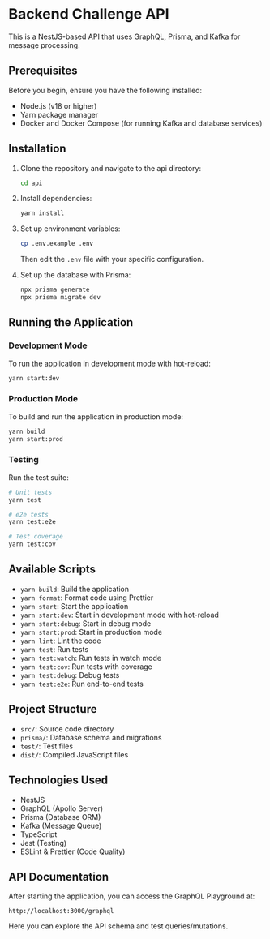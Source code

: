 # Backend Challenge API

This is a NestJS-based API that uses GraphQL, Prisma, and Kafka for message processing.

## Prerequisites

Before you begin, ensure you have the following installed:
- Node.js (v18 or higher)
- Yarn package manager
- Docker and Docker Compose (for running Kafka and database services)

## Installation

1. Clone the repository and navigate to the api directory:
   ```bash
   cd api
   ```

2. Install dependencies:
   ```bash
   yarn install
   ```

3. Set up environment variables:
   ```bash
   cp .env.example .env
   ```
   Then edit the `.env` file with your specific configuration.

4. Set up the database with Prisma:
   ```bash
   npx prisma generate
   npx prisma migrate dev
   ```

## Running the Application

### Development Mode
To run the application in development mode with hot-reload:
```bash
yarn start:dev
```

### Production Mode
To build and run the application in production mode:
```bash
yarn build
yarn start:prod
```

### Testing
Run the test suite:
```bash
# Unit tests
yarn test

# e2e tests
yarn test:e2e

# Test coverage
yarn test:cov
```

## Available Scripts

- `yarn build`: Build the application
- `yarn format`: Format code using Prettier
- `yarn start`: Start the application
- `yarn start:dev`: Start in development mode with hot-reload
- `yarn start:debug`: Start in debug mode
- `yarn start:prod`: Start in production mode
- `yarn lint`: Lint the code
- `yarn test`: Run tests
- `yarn test:watch`: Run tests in watch mode
- `yarn test:cov`: Run tests with coverage
- `yarn test:debug`: Debug tests
- `yarn test:e2e`: Run end-to-end tests

## Project Structure

- `src/`: Source code directory
- `prisma/`: Database schema and migrations
- `test/`: Test files
- `dist/`: Compiled JavaScript files

## Technologies Used

- NestJS
- GraphQL (Apollo Server)
- Prisma (Database ORM)
- Kafka (Message Queue)
- TypeScript
- Jest (Testing)
- ESLint & Prettier (Code Quality)

## API Documentation

After starting the application, you can access the GraphQL Playground at:
```
http://localhost:3000/graphql
```

Here you can explore the API schema and test queries/mutations.
